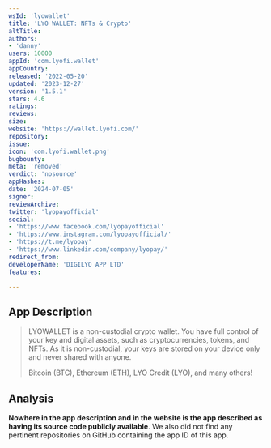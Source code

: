 ```yaml
---
wsId: 'lyowallet'
title: 'LYO WALLET: NFTs & Crypto'
altTitle: 
authors:
- 'danny'
users: 10000
appId: 'com.lyofi.wallet'
appCountry: 
released: '2022-05-20'
updated: '2023-12-27'
version: '1.5.1'
stars: 4.6
ratings: 
reviews: 
size: 
website: 'https://wallet.lyofi.com/'
repository: 
issue: 
icon: 'com.lyofi.wallet.png'
bugbounty: 
meta: 'removed'
verdict: 'nosource'
appHashes: 
date: '2024-07-05'
signer: 
reviewArchive: 
twitter: 'lyopayofficial'
social:
- 'https://www.facebook.com/lyopayofficial'
- 'https://www.instagram.com/lyopayofficial/'
- 'https://t.me/lyopay'
- 'https://www.linkedin.com/company/lyopay/'
redirect_from: 
developerName: 'DIGILYO APP LTD'
features: 

---
```


## App Description 

> LYOWALLET is a non-custodial crypto wallet. You have full control of your key and digital assets, such as cryptocurrencies, tokens, and NFTs. As it is non-custodial, your keys are stored on your device only and never shared with anyone.
> 
> Bitcoin (BTC), Ethereum (ETH), LYO Credit (LYO), and many others!

## Analysis

**Nowhere in the app description and in the website is the app described as having its source code publicly available**. We also did not find any pertinent repositories on GitHub containing the app ID of this app. 
